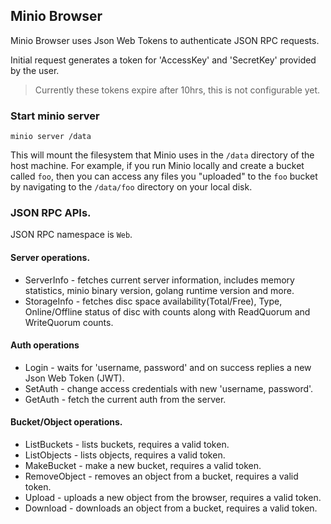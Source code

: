 ## Minio Browser

Minio Browser uses Json Web Tokens to authenticate JSON RPC requests.

Initial request generates a token for 'AccessKey' and 'SecretKey'
provided by the user.

<blockquote>
Currently these tokens expire after 10hrs, this is not configurable yet.
</blockquote>

### Start minio server

```
minio server /data
```

This will mount the filesystem that Minio uses in the `/data` directory of the host machine. For example, if you run Minio locally and create a bucket called `foo`, then you can access any files you "uploaded" to the `foo` bucket by navigating to the `/data/foo` directory on your local disk.

### JSON RPC APIs.

JSON RPC namespace is `Web`.

#### Server operations.

* ServerInfo - fetches current server information, includes memory statistics, minio binary
  version, golang runtime version and more.
* StorageInfo - fetches disc space availability(Total/Free), Type, Online/Offline status of disc with counts along with ReadQuorum and WriteQuorum counts.   

#### Auth operations

* Login - waits for 'username, password' and on success replies a new Json Web Token (JWT).
* SetAuth - change access credentials with new 'username, password'.
* GetAuth - fetch the current auth from the server.

#### Bucket/Object operations.

* ListBuckets - lists buckets, requires a valid token.
* ListObjects - lists objects, requires a valid token.
* MakeBucket - make a new bucket, requires a valid token.
* RemoveObject - removes an object from a bucket, requires a valid token.
* Upload - uploads a new object from the browser, requires a valid token.
* Download - downloads an object from a bucket, requires a valid token.
